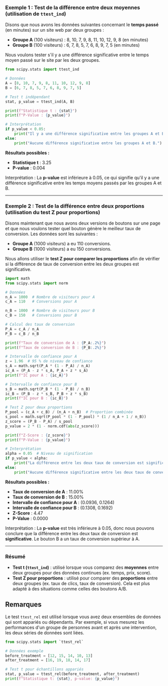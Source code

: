 ### **Exemple 1 : Test de la différence entre deux moyennes (utilisation de `ttest_ind`)**
Disons que nous avons les données suivantes concernant le **temps passé** (en minutes) sur un site web par deux groupes :

- **Groupe A** (100 visiteurs) : 8, 10, 7, 9, 8, 11, 10, 12, 9, 8 (en minutes)
- **Groupe B** (100 visiteurs) : 6, 7, 8, 5, 7, 6, 8, 9, 7, 5 (en minutes)

Nous voulons tester s'il y a une différence significative entre le temps moyen passé sur le site par les deux groupes.

```python
from scipy.stats import ttest_ind

# Données
A = [8, 10, 7, 9, 8, 11, 10, 12, 9, 8]
B = [6, 7, 8, 5, 7, 6, 8, 9, 7, 5]

# Test t indépendant
stat, p_value = ttest_ind(A, B)

print(f"Statistique t : {stat}")
print(f"P-Value : {p_value}")

# Interprétation
if p_value < 0.05:
    print("Il y a une différence significative entre les groupes A et B.")
else:
    print("Aucune différence significative entre les groupes A et B.")
```

**Résultats possibles :**
- **Statistique t** : 3.25
- **P-value** : 0.004

Interprétation : La **p-value** est inférieure à 0.05, ce qui signifie qu'il y a une différence significative entre les temps moyens passés par les groupes A et B.

---

### **Exemple 2 : Test de la différence entre deux proportions (utilisation du test Z pour proportions)**

Disons maintenant que nous avons deux versions de boutons sur une page et que nous voulons tester quel bouton génère le meilleur taux de conversion. Les données sont les suivantes :

- **Groupe A** (1000 visiteurs) a eu 110 conversions.
- **Groupe B** (1000 visiteurs) a eu 150 conversions.

Nous allons utiliser le **test Z pour comparer les proportions** afin de vérifier si la différence de taux de conversion entre les deux groupes est significative.

```python
import math
from scipy.stats import norm

# Données
n_A = 1000  # Nombre de visiteurs pour A
c_A = 110   # Conversions pour A

n_B = 1000  # Nombre de visiteurs pour B
c_B = 150   # Conversions pour B

# Calcul des taux de conversion
P_A = c_A / n_A
P_B = c_B / n_B

print(f"Taux de conversion de A : {P_A:.2%}")
print(f"Taux de conversion de B : {P_B:.2%}")

# Intervalle de confiance pour A
z = 1.96  # 95 % de niveau de confiance
s_A = math.sqrt(P_A * (1 - P_A) / n_A)
ic_A = (P_A - z * s_A, P_A + z * s_A)
print(f"IC pour A : {ic_A}")

# Intervalle de confiance pour B
s_B = math.sqrt(P_B * (1 - P_B) / n_B)
ic_B = (P_B - z * s_B, P_B + z * s_B)
print(f"IC pour B : {ic_B}")

# Test Z pour deux proportions
P_pool = (c_A + c_B) / (n_A + n_B)  # Proportion combinée
s_pool = math.sqrt(P_pool * (1 - P_pool) * (1 / n_A + 1 / n_B))
z_score = (P_B - P_A) / s_pool
p_value = 2 * (1 - norm.cdf(abs(z_score)))

print(f"Z-Score : {z_score}")
print(f"P-Value : {p_value}")

# Interprétation
alpha = 0.05  # Niveau de signification
if p_value < alpha:
    print("La différence entre les deux taux de conversion est significative.")
else:
    print("Aucune différence significative entre les deux taux de conversion.")
```

**Résultats possibles :**
- **Taux de conversion de A** : 11.00%
- **Taux de conversion de B** : 15.00%
- **Intervalle de confiance pour A** : (0.0936, 0.1264)
- **Intervalle de confiance pour B** : (0.1308, 0.1692)
- **Z-Score** : 4.47
- **P-Value** : 0.0000

Interprétation : La **p-value** est très inférieure à 0.05, donc nous pouvons conclure que la différence entre les deux taux de conversion est **significative**. Le bouton B a un taux de conversion supérieur à A.

---

### **Résumé**

- **Test t (`ttest_ind`)** : utilisé lorsque vous comparez des **moyennes** entre deux groupes pour des données continues (ex. temps, prix, score).
- **Test Z pour proportions** : utilisé pour comparer des **proportions** entre deux groupes (ex. taux de clics, taux de conversion). Cela est plus adapté à des situations comme celles des boutons A/B.

## Remarques 

Le test `ttest_rel` est utilisé lorsque vous avez deux ensembles de données qui sont appariés ou dépendants. Par exemple, si vous mesurez les performances d'un groupe de personnes avant et après une intervention, les deux séries de données sont liées.

```python
from scipy.stats import `ttest_rel`

# Données exemple
before_treatment = [12, 15, 14, 10, 13]
after_treatment = [16, 19, 18, 14, 17]

# Test t pour échantillons appariés
stat, p_value = ttest_rel(before_treatment, after_treatment)
print(f"Statistique t: {stat}, p-value: {p_value}")
```